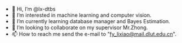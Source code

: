 - 👋 Hi, I’m @lx-dtbs
- 👀 I’m interested in machine learning and computer vision.
- 🌱 I’m currently learning database manager and Bayes Estimation.
- 💞️ I’m looking to collaborate on my supervisor Mr.Zhong.
- 📫 How to reach me send the e-mail to "fy_lixiao@mail.dlut.edu.cn".

<!---
lx-dtbs/lx-dtbs is a ✨ special ✨ repository because its `README.md` (this file) appears on your GitHub profile.
You can click the Preview link to take a look at your changes.
--->
